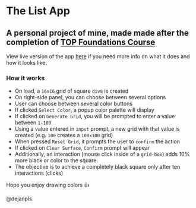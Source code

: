 # The List App

## A personal project of mine, made made after the completion of <a href="https://www.theodinproject.com/paths/foundations/courses/foundations">TOP Foundations Course</a>

View live version of the app <a href="https://en.wikipedia.org/wiki/Etch_A_Sketch">here</a> if you need more info on what it does and how it looks like.

### How it works

* On load, a ```16x16``` grid of square ```div```s is created
* On right-side panel, you can choose between several options
* User can choose between several color buttons
* If clicked ```Select Color```, a popup color palette will display
* If clicked on ```Generate Grid```, you will be prompted to enter a value between ```1-100```
* Using a value entered in ```input``` prompt, a new grid with that value is created (e.g. ```100``` creates a ```100x100``` grid)
* When pressed ```Reset Grid```, it prompts the user to ```confirm``` the action
* If clicked on ```Clear Surface```, ```Confirm``` prompt will appear
* Additionally, an interaction (mouse click inside of a ```grid-box```) adds 10% more black or color to the square.
* The objective is to achieve a completely black square only after ten interactions (clicks)

Hope you enjoy drawing colors :+1:

@dejanpls